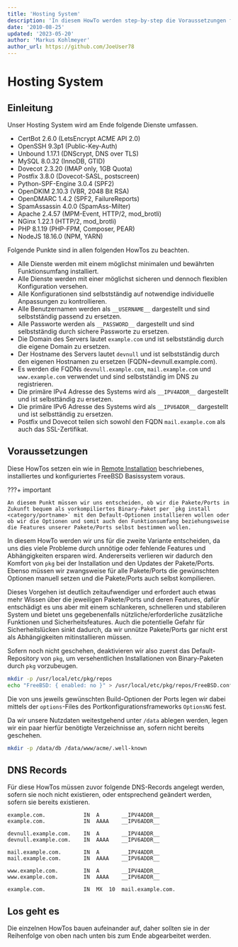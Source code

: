 ```yaml
---
title: 'Hosting System'
description: 'In diesem HowTo werden step-by-step die Voraussetzungen für ein Hosting System auf Basis von FreeBSD 64Bit auf einem dedizierten Server beschrieben.'
date: '2010-08-25'
updated: '2023-05-20'
author: 'Markus Kohlmeyer'
author_url: https://github.com/JoeUser78
---
```


# Hosting System

## Einleitung

Unser Hosting System wird am Ende folgende Dienste umfassen.

- CertBot 2.6.0 (LetsEncrypt ACME API 2.0)
- OpenSSH 9.3p1 (Public-Key-Auth)
- Unbound 1.17.1 (DNScrypt, DNS over TLS)
- MySQL 8.0.32 (InnoDB, GTID)
- Dovecot 2.3.20 (IMAP only, 1GB Quota)
- Postfix 3.8.0 (Dovecot-SASL, postscreen)
- Python-SPF-Engine 3.0.4 (SPF2)
- OpenDKIM 2.10.3 (VBR, 2048 Bit RSA)
- OpenDMARC 1.4.2 (SPF2, FailureReports)
- SpamAssassin 4.0.0 (SpamAss-Milter)
- Apache 2.4.57 (MPM-Event, HTTP/2, mod_brotli)
- NGinx 1.22.1 (HTTP/2, mod_brotli)
- PHP 8.1.19 (PHP-FPM, Composer, PEAR)
- NodeJS 18.16.0 (NPM, YARN)

Folgende Punkte sind in allen folgenden HowTos zu beachten.

- Alle Dienste werden mit einem möglichst minimalen und bewährten Funktionsumfang installiert.
- Alle Dienste werden mit einer möglichst sicheren und dennoch flexiblen Konfiguration versehen.
- Alle Konfigurationen sind selbstständig auf notwendige individuelle Anpassungen zu kontrollieren.
- Alle Benutzernamen werden als `__USERNAME__` dargestellt und sind selbstständig passend zu ersetzen.
- Alle Passworte werden als `__PASSWORD__` dargestellt und sind selbstständig durch sichere Passworte zu ersetzen.
- Die Domain des Servers lautet `example.com` und ist selbstständig durch die eigene Domain zu ersetzen.
- Der Hostname des Servers lautet `devnull` und ist selbstständig durch den eigenen Hostnamen zu ersetzen (FQDN=devnull.example.com).
- Es werden die FQDNs `devnull.example.com`, `mail.example.com` und `www.example.com` verwendet und sind selbstständig im DNS zu registrieren.
- Die primäre IPv4 Adresse des Systems wird als `__IPV4ADDR__` dargestellt und ist selbsttändig zu ersetzen.
- Die primäre IPv6 Adresse des Systems wird als `__IPV6ADDR__` dargestellt und ist selbsttändig zu ersetzen.
- Postfix und Dovecot teilen sich sowohl den FQDN `mail.example.com` als auch das SSL-Zertifikat.

## Voraussetzungen

Diese HowTos setzen ein wie in [Remote Installation](/howtos/freebsd/remote_install/) beschriebenes, installiertes und konfiguriertes FreeBSD Basissystem voraus.

???+ important

    An diesem Punkt müssen wir uns entscheiden, ob wir die Pakete/Ports in Zukunft bequem als vorkompiliertes Binary-Paket per `pkg install <category/portname>` mit den Default-Optionen installieren wollen oder ob wir die Optionen und somit auch den Funktionsumfang beziehungsweise die Features unserer Pakete/Ports selbst bestimmen wollen.

In diesem HowTo werden wir uns für die zweite Variante entscheiden, da uns dies viele Probleme durch unnötige oder fehlende Features und Abhängigkeiten ersparen wird. Andererseits verlieren wir dadurch den Komfort von `pkg` bei der Installation und den Updates der Pakete/Ports. Ebenso müssen wir zwangsweise für alle Pakete/Ports die gewünschten Optionen manuell setzen und die Pakete/Ports auch selbst kompilieren.

Dieses Vorgehen ist deutlich zeitaufwendiger und erfordert auch etwas mehr Wissen über die jeweiligen Pakete/Ports und deren Features, dafür entschädigt es uns aber mit einem schlankeren, schnelleren und stabileren System und bietet uns gegebenenfalls nützliche/erforderliche zusätzliche Funktionen und Sicherheitsfeatures. Auch die potentielle Gefahr für Sicherheitslücken sinkt dadurch, da wir unnütze Pakete/Ports gar nicht erst als Abhängigkeiten mitinstallieren müssen.

Sofern noch nicht geschehen, deaktivieren wir also zuerst das Default-Repository von `pkg`, um versehentlichen Installationen von Binary-Paketen durch `pkg` vorzubeugen.

``` bash
mkdir -p /usr/local/etc/pkg/repos
echo "FreeBSD: { enabled: no }" > /usr/local/etc/pkg/repos/FreeBSD.conf
```

Die von uns jeweils gewünschten Build-Optionen der Ports legen wir dabei mittels der `options`-Files des Portkonfigurationsframeworks `OptionsNG` fest.

Da wir unsere Nutzdaten weitestgehend unter `/data` ablegen werden, legen wir ein paar hierfür benötigte Verzeichnisse an, sofern nicht bereits geschehen.

``` bash
mkdir -p /data/db /data/www/acme/.well-known
```

## DNS Records

Für diese HowTos müssen zuvor folgende DNS-Records angelegt werden, sofern sie noch nicht existieren, oder entsprechend geändert werden, sofern sie bereits existieren.

``` dns-zone
example.com.            IN  A       __IPV4ADDR__
example.com.            IN  AAAA    __IPV6ADDR__

devnull.example.com.    IN  A       __IPV4ADDR__
devnull.example.com.    IN  AAAA    __IPV6ADDR__

mail.example.com.       IN  A       __IPV4ADDR__
mail.example.com.       IN  AAAA    __IPV6ADDR__

www.example.com.        IN  A       __IPV4ADDR__
www.example.com.        IN  AAAA    __IPV6ADDR__

example.com.            IN  MX  10  mail.example.com.
```

## Los geht es

Die einzelnen HowTos bauen aufeinander auf, daher sollten sie in der Reihenfolge von oben nach unten bis zum Ende abgearbeitet werden.
